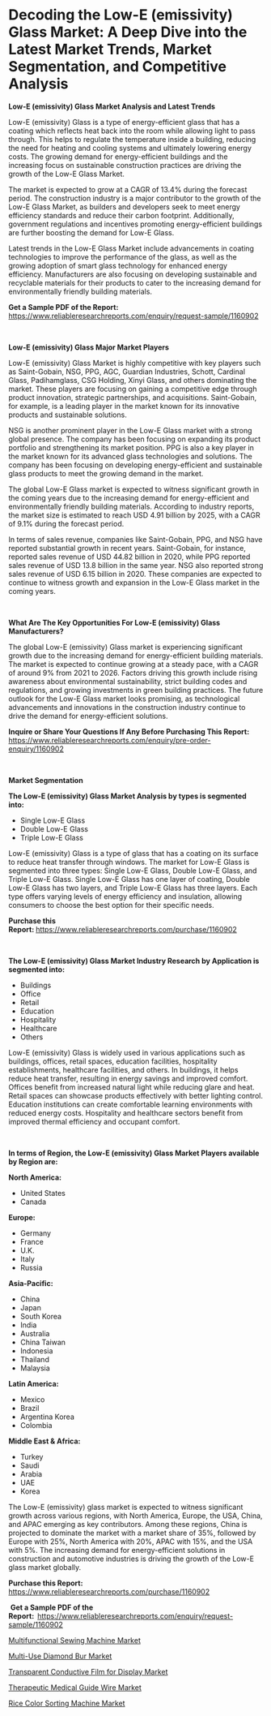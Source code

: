<p><h1>Decoding the Low-E (emissivity) Glass Market: A Deep Dive into the Latest Market Trends, Market Segmentation, and Competitive Analysis</h1></p><p><strong>Low-E (emissivity) Glass Market Analysis and Latest Trends</strong></p>
<p><p>Low-E (emissivity) Glass is a type of energy-efficient glass that has a coating which reflects heat back into the room while allowing light to pass through. This helps to regulate the temperature inside a building, reducing the need for heating and cooling systems and ultimately lowering energy costs. The growing demand for energy-efficient buildings and the increasing focus on sustainable construction practices are driving the growth of the Low-E Glass Market.</p><p>The market is expected to grow at a CAGR of 13.4% during the forecast period. The construction industry is a major contributor to the growth of the Low-E Glass Market, as builders and developers seek to meet energy efficiency standards and reduce their carbon footprint. Additionally, government regulations and incentives promoting energy-efficient buildings are further boosting the demand for Low-E Glass.</p><p>Latest trends in the Low-E Glass Market include advancements in coating technologies to improve the performance of the glass, as well as the growing adoption of smart glass technology for enhanced energy efficiency. Manufacturers are also focusing on developing sustainable and recyclable materials for their products to cater to the increasing demand for environmentally friendly building materials.</p></p>
<p><strong>Get a Sample PDF of the Report:&nbsp;</strong> <a href="https://www.reliableresearchreports.com/enquiry/request-sample/1160902">https://www.reliableresearchreports.com/enquiry/request-sample/1160902</a></p>
<p>&nbsp;</p>
<p><strong>Low-E (emissivity) Glass Major Market Players</strong></p>
<p><p>Low-E (emissivity) Glass Market is highly competitive with key players such as Saint-Gobain, NSG, PPG, AGC, Guardian Industries, Schott, Cardinal Glass, Padihamglass, CSG Holding, Xinyi Glass, and others dominating the market. These players are focusing on gaining a competitive edge through product innovation, strategic partnerships, and acquisitions. Saint-Gobain, for example, is a leading player in the market known for its innovative products and sustainable solutions.</p><p>NSG is another prominent player in the Low-E Glass market with a strong global presence. The company has been focusing on expanding its product portfolio and strengthening its market position. PPG is also a key player in the market known for its advanced glass technologies and solutions. The company has been focusing on developing energy-efficient and sustainable glass products to meet the growing demand in the market.</p><p>The global Low-E Glass market is expected to witness significant growth in the coming years due to the increasing demand for energy-efficient and environmentally friendly building materials. According to industry reports, the market size is estimated to reach USD 4.91 billion by 2025, with a CAGR of 9.1% during the forecast period.</p><p>In terms of sales revenue, companies like Saint-Gobain, PPG, and NSG have reported substantial growth in recent years. Saint-Gobain, for instance, reported sales revenue of USD 44.82 billion in 2020, while PPG reported sales revenue of USD 13.8 billion in the same year. NSG also reported strong sales revenue of USD 6.15 billion in 2020. These companies are expected to continue to witness growth and expansion in the Low-E Glass market in the coming years.</p></p>
<p>&nbsp;</p>
<p><strong>What Are The Key Opportunities For Low-E (emissivity) Glass Manufacturers?</strong></p>
<p><p>The global Low-E (emissivity) Glass market is experiencing significant growth due to the increasing demand for energy-efficient building materials. The market is expected to continue growing at a steady pace, with a CAGR of around 9% from 2021 to 2026. Factors driving this growth include rising awareness about environmental sustainability, strict building codes and regulations, and growing investments in green building practices. The future outlook for the Low-E Glass market looks promising, as technological advancements and innovations in the construction industry continue to drive the demand for energy-efficient solutions.</p></p>
<p><strong>Inquire or Share Your Questions If Any Before Purchasing This Report:</strong> <a href="https://www.reliableresearchreports.com/enquiry/pre-order-enquiry/1160902">https://www.reliableresearchreports.com/enquiry/pre-order-enquiry/1160902</a></p>
<p>&nbsp;</p>
<p><strong>Market Segmentation</strong></p>
<p><strong>The Low-E (emissivity) Glass Market Analysis by types is segmented into:</strong></p>
<p><ul><li>Single Low-E Glass</li><li>Double Low-E Glass</li><li>Triple Low-E Glass</li></ul></p>
<p><p>Low-E (emissivity) Glass is a type of glass that has a coating on its surface to reduce heat transfer through windows. The market for Low-E Glass is segmented into three types: Single Low-E Glass, Double Low-E Glass, and Triple Low-E Glass. Single Low-E Glass has one layer of coating, Double Low-E Glass has two layers, and Triple Low-E Glass has three layers. Each type offers varying levels of energy efficiency and insulation, allowing consumers to choose the best option for their specific needs.</p></p>
<p><strong>Purchase this Report:&nbsp;</strong><a href="https://www.reliableresearchreports.com/purchase/1160902">https://www.reliableresearchreports.com/purchase/1160902</a></p>
<p>&nbsp;</p>
<p><strong>The Low-E (emissivity) Glass Market Industry Research by Application is segmented into:</strong></p>
<p><ul><li>Buildings</li><li>Office</li><li>Retail</li><li>Education</li><li>Hospitality</li><li>Healthcare</li><li>Others</li></ul></p>
<p><p>Low-E (emissivity) Glass is widely used in various applications such as buildings, offices, retail spaces, education facilities, hospitality establishments, healthcare facilities, and others. In buildings, it helps reduce heat transfer, resulting in energy savings and improved comfort. Offices benefit from increased natural light while reducing glare and heat. Retail spaces can showcase products effectively with better lighting control. Education institutions can create comfortable learning environments with reduced energy costs. Hospitality and healthcare sectors benefit from improved thermal efficiency and occupant comfort.</p></p>
<p>&nbsp;</p>
<p><strong>In terms of Region, the Low-E (emissivity) Glass Market Players available by Region are:</strong></p>
<p>
    <p> <strong> North America: </strong>
        <ul>
            <li>United States</li>
            <li>Canada</li>
        </ul>
        </p> 
    <p> <strong> Europe: </strong>
        <ul>
            <li>Germany</li>
            <li>France</li>
            <li>U.K.</li>
            <li>Italy</li>
            <li>Russia</li>
        </ul>
        </p> 
    <p> <strong> Asia-Pacific: </strong>
        <ul>
            <li>China</li>
            <li>Japan</li>
            <li>South Korea</li>
            <li>India</li>
            <li>Australia</li>
            <li>China Taiwan</li>
            <li>Indonesia</li>
            <li>Thailand</li>
            <li>Malaysia</li>
        </ul>
        </p> 
    <p> <strong> Latin America: </strong>
        <ul>
            <li>Mexico</li>
            <li>Brazil</li>
            <li>Argentina Korea</li>
            <li>Colombia</li>
        </ul>
        </p> 
    <p> <strong> Middle East & Africa: </strong>
        <ul>
            <li>Turkey</li>
            <li>Saudi</li>
            <li>Arabia</li>
            <li>UAE</li>
            <li>Korea</li>
        </ul>
    </p>
    </p>
<p><p>The Low-E (emissivity) glass market is expected to witness significant growth across various regions, with North America, Europe, the USA, China, and APAC emerging as key contributors. Among these regions, China is projected to dominate the market with a market share of 35%, followed by Europe with 25%, North America with 20%, APAC with 15%, and the USA with 5%. The increasing demand for energy-efficient solutions in construction and automotive industries is driving the growth of the Low-E glass market globally.</p></p>
<p><strong>Purchase this Report: </strong><a href="https://www.reliableresearchreports.com/purchase/1160902">https://www.reliableresearchreports.com/purchase/1160902</a></p>
<p>&nbsp;<strong>Get a Sample PDF of the Report:&nbsp;&nbsp;</strong><a href="https://www.reliableresearchreports.com/enquiry/request-sample/1160902">https://www.reliableresearchreports.com/enquiry/request-sample/1160902</a></p>
<p><strong></strong></p>
<p><p><a href="https://medium.com/@marieramos20/multifunctional-sewing-machine-market-insight-market-trends-growth-forecasted-from-2024-to-2031-0cbb2b0f2add">Multifunctional Sewing Machine Market</a></p><p><a href="https://issuu.com/reportprime-2/docs/multi-use-diamond-bur-market-size-2030.pptx">Multi-Use Diamond Bur Market</a></p><p><a href="https://github.com/rahu1505/Market-Research-Report-List-2/blob/main/transparent-conductive-film-for-display-market.md">Transparent Conductive Film for Display Market</a></p><p><a href="https://github.com/AKSHATREPORTPRIME/Market-Research-Report-List-3/blob/main/therapeutic-medical-guide-wire-market.md">Therapeutic Medical Guide Wire Market</a></p><p><a href="https://medium.com/@marieramos20/rice-color-sorting-machine-market-competitive-analysis-market-trends-and-forecast-to-2031-dff533db5f7d">Rice Color Sorting Machine Market</a></p></p>